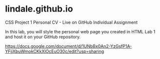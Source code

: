 # lindale.github.io
CSS Project 1 
Personal CV - Live on GitHub
Individual Assignment

In this lab, you will style the personal web page you created in HTML Lab 1 and host it on your GitHub repository. 

https://docs.google.com/document/d/1UNbBx0An2-YzGsfP1A-YFjjXbuWmokCKkXlOcEuO30c/edit?usp=sharing
